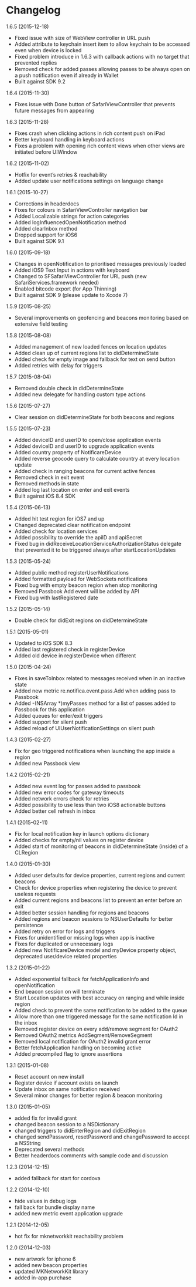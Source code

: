Changelog
=========

1.6.5  (2015-12-18)
- Fixed issue with size of WebView controller in URL push
- Added attribute to keychain insert item to allow keychain to be accessed even when device is locked
- Fixed problem introduce in 1.6.3 with callback actions with no target that prevented replies
- Removed check for added passes allowing passes to be always open on a push notification even if already in Wallet
- Built against SDK 9.2

1.6.4  (2015-11-30)
- Fixes issue with Done button of SafariViewController that prevents future messages from appearing

1.6.3  (2015-11-28)
- Fixes crash when clicking actions in rich content push on iPad
- Better keyboard handling in keyboard actions
- Fixes a problem with opening rich content views when other views are initiated before UIWindow

1.6.2  (2015-11-02)
- Hotfix for event’s retries & reachability
- Added update user notifications settings on language change

1.6.1  (2015-10-27)
- Corrections in headerdocs
- Fixes for colours in SafariViewController navigation bar
- Added Localizable strings for action categories
- Added logInfluencedOpenNotification method
- Added clearInbox method
- Dropped support for iOS6
- Built against SDK 9.1

1.6.0  (2015-09-18)
- Changes in openNotification to prioritised messages previously loaded
- Added iOS9 Text Input in actions with keyboard
- Changed to SFSafariViewController for URL push (new SafariServices.framework needed)
- Enabled bitcode export (for App Thinning)
- Built against SDK 9 (please update to Xcode 7)


1.5.9   (2015-08-25)
- Several improvements on geofencing and beacons monitoring based on extensive field testing

1.5.8   (2015-08-08)
- Added management of new loaded fences on location updates
- Added clean up of current regions list to didDetermineState 
- Added check for empty image and fallback for text on send button
- Added retries with delay for triggers

1.5.7   (2015-08-04)
- Removed double check in didDetermineState
- Added new delegate for handling custom type actions

1.5.6   (2015-07-27)
- Clear session on didDetermineState for both beacons and regions

1.5.5   (2015-07-23)
- Added deviceID and userID to open/close application events
- Added deviceID and userID to upgrade application events
- Added country property of NotificareDevice
- Added reverse geocode query to calculate country at every location update 
- Added check in ranging beacons for current active fences
- Removed check in exit event
- Removed methods in state
- Added log last location on enter and exit events
- Built against iOS 8.4 SDK

1.5.4   (2015-06-13)
- Added hit test region for iOS7 and up
- Changed deprecated clear notification endpoint
- Added check for location services
- Added possibility to override the apiID and apiSecret
- Fixed bug in didReceiveLocationServiceAuthorizationStatus delegate that prevented it to be triggered always after startLocationUpdates

1.5.3   (2015-05-24)
- Added public method registerUserNotifications
- Added formatted payload for WebSockets notifications
- Fixed bug with empty beacon region when stop monitoring
- Removed Passbook Add event will be added by API
- Fixed bug with lastRegistered date

1.5.2   (2015-05-14)
- Double check for didExit regions on didDetermineState

1.5.1   (2015-05-01)
- Updated to iOS SDK 8.3
- Added last registered check in registerDevice
- Added old device in registerDevice when different

1.5.0   (2015-04-24)
- Fixes in saveToInbox related to messages received when in an inactive state
- Added new metric re.notifica.event.pass.Add when adding pass to Passbook
- Added -(NSArray *)myPasses method for a list of passes added to Passbook for this application
- Added queues for enter/exit triggers 
- Added support for silent push
- Added reload of UIUserNotificationSettings on silent push

1.4.3   (2015-02-27)
- Fix for geo triggered notifications when launching the app inside a region
- Added new Passbook view

1.4.2   (2015-02-21)
- Added new event log for passes added to passbook
- Added new error codes for gateway timeouts
- Added network errors check for retries 
- Added possibility to use less than two iOS8 actionable buttons  
- Added better cell refresh in inbox

1.4.1   (2015-02-11)
- Fix for local notification key in launch options dictionary
- Added checks for empty/nil values on register device
- Added start of monitoring of beacons in didDetermineState (inside) of a CLRegion

1.4.0   (2015-01-30)
- Added user defaults for device properties, current regions and current beacons
- Check for device properties when registering the device to prevent useless requests
- Added current regions and beacons list to prevent an enter before an exit
- Added better session handling for regions and beacons
- Added regions and beacon sessions to NSUserDefaults for better persistence
- Added retry on error for logs and triggers
- Fixes for unidentified or missing logs when app is inactive
- Fixes for duplicated or unnecessary logs
- Added new NotificareDevice model and myDevice property object, deprecated user/device related properties

1.3.2   (2015-01-22)
- Added exponential fallback for fetchApplicationInfo and openNotification
- End beacon session on will terminate
- Start Location updates with best accuracy  on ranging and while inside region
- Added check to prevent the same notification to be added to the queue 
- Allow more than one triggered message for the same notification Id in the inbox 
- Removed register device on every add/remove segment for OAuth2
- Removed OAuth2 metrics AddSegment/RemoveSegment
- Removed local notification for OAuth2 invalid grant error 
- Better fetchApplication handling on becoming active
- Added precompiled flag to ignore assertions
 
1.3.1   (2015-01-08)
- Reset account on new install
- Register device if account exists on launch
- Update inbox on same notification received
- Several minor changes for better region & beacon monitoring

1.3.0   (2015-01-05)
- added fix for invalid grant
- changed beacon session to a NSDictionary
- changed triggers to didEnterRegion and didExitRegion
- changed sendPassword, resetPassword and changePassword to accept a NSString
- Deprecated several methods
- Better headerdocs comments with sample code and discussion

1.2.3	(2014-12-15)
- added fallback for start for cordova

1.2.2	(2014-12-10)
- hide values in debug logs
- fall back for bundle display name
- added new metric event application upgrade

1.2.1	(2014-12-05)
- hot fix for mknetworkkit reachability problem

1.2.0	(2014-12-03)
- new artwork for iphone 6
- added new beacon properties
- updated MKNetworkKit library
- added in-app purchase
